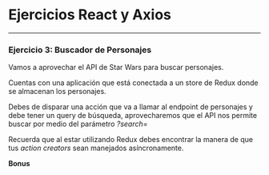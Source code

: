 # Ejercicios React y Axios

---

### Ejercicio 3: Buscador de Personajes

Vamos a aprovechar el API de Star Wars para buscar personajes.

Cuentas con una aplicación que está conectada a un store de Redux donde
se almacenan los personajes.

Debes de disparar una acción que va a llamar al endpoint de personajes
y debe tener un query de búsqueda, aprovecharemos que el API nos permite
buscar por medio del parámetro *?search=*

Recuerda que al estar utilizando Redux debes encontrar la manera de que
tus *action creators* sean manejados asíncronamente.

**Bonus**
